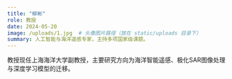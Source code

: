```yaml
---
title: "柳彬"
role: 教授
date: 2024-05-20
image: /uploads/1.jpg  # 头像图片路径（放在 static/uploads 目录下）
summary: 人工智能与海洋遥感专家，主持多项国家级课题。
---
```

教授现任上海海洋大学副教授，主要研究方向为海洋智能遥感、极化SAR图像处理与深度学习模型的迁移。
